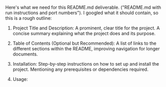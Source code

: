 Here's what we need for this README.md deliverable. ("README.md with run instructions and port numbers"). I googled what it should contain, so this is a rough outline:

1. Project Title and Description:
    A prominent, clear title for the project.
    A concise summary explaining what the project does and its purpose.

2. Table of Contents (Optional but Recommended):
    A list of links to the different sections within the README, improving navigation for longer documents.

3. Installation:
    Step-by-step instructions on how to set up and install the project.
    Mentioning any prerequisites or dependencies required.

4. Usage:

